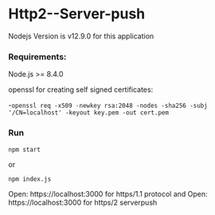 # Http2--Server-push

Nodejs Version is v12.9.0 for this application
### Requirements: 

 Node.js >= 8.4.0

openssl for creating self signed certificates:

-`openssl req -x509 -newkey rsa:2048 -nodes -sha256 -subj '/CN=localhost' -keyout key.pem -out cert.pem`

### Run

`npm start` 

or 

`npm index.js`

Open: https://localhost:3000 for https/1.1 protocol
and 
Open: https://localhost:3000 for https/2 serverpush
